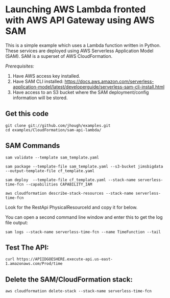 # Launching AWS Lambda fronted with AWS API Gateway using AWS SAM

This is a simple example which uses a Lambda function written in Python. These services are deployed using AWS Serverless Application Model (SAM). SAM is a superset of AWS CloudFormation.

*Prerequisites:*
1. Have AWS access key installed.
2. Have SAM CLI installed:
https://docs.aws.amazon.com/serverless-application-model/latest/developerguide/serverless-sam-cli-install.html
3. Have access to an S3 bucket where the SAM deployment/config information will be stored.

## Get this code

```
git clone git://github.com/jhough/examples.git
cd examples/CloudFormation/sam-api-lambda/
```

## SAM Commands

```
sam validate --template sam_template.yaml

sam package --template-file sam_template.yaml --s3-bucket jimsbigdata --output-template-file cf_template.yaml

sam deploy  --template-file cf_template.yaml --stack-name serverless-time-fcn --capabilities CAPABILITY_IAM

aws cloudformation describe-stack-resources --stack-name serverless-time-fcn
```
Look for the RestApi PhysicalResourceId and copy it for below.


You can open a second command line window and enter this to get the log file output:
```
sam logs --stack-name serverless-time-fcn --name TimeFunction --tail
```

## Test The API:

```
curl https://APIIDGOESHERE.execute-api.us-east-1.amazonaws.com/Prod/time
```

## Delete the SAM/CloudFormation stack:

```
aws cloudformation delete-stack --stack-name serverless-time-fcn
```
